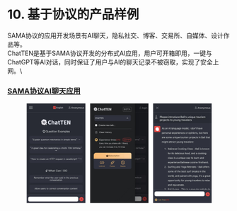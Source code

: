 # 10. 基于协议的产品样例

SAMA协议的应用开发场景有AI聊天，隐私社交、博客、交易所、自媒体、设计作品等。\
ChatTEN是基于SAMA协议开发的分布式AI应用，用户可开箱即用，一键与ChatGPT等AI对话，同时保证了用户与AI的聊天记录不被窃取，实现了安全上网。\


### [SAMA协议AI聊天应用](http://hi.chattop.club/)  <a href="#http-hi.chattop.club" id="http-hi.chattop.club"></a>

<figure><img src=".gitbook/assets/chatten.png" alt=""><figcaption></figcaption></figure>
